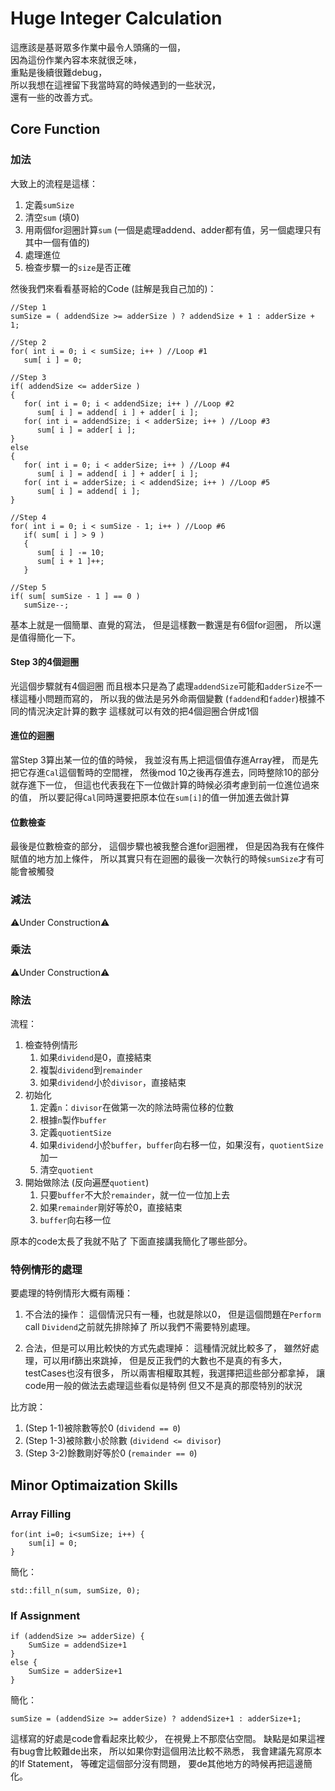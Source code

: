 # Huge Integer Calculation
這應該是基哥眾多作業中最令人頭痛的一個，  
因為這份作業內容本來就很乏味，  
重點是後續很難debug，  
所以我想在這裡留下我當時寫的時候遇到的一些狀況，  
還有一些的改善方式。

## Core Function
### 加法
大致上的流程是這樣：

1. 定義`sumSize`
2. 清空`sum` (填0)
3. 用兩個for迴圈計算`sum` (一個是處理addend、adder都有值，另一個處理只有其中一個有值的)
4. 處理進位
5. 檢查步驟一的`size`是否正確

然後我們來看看基哥給的Code (註解是我自己加的)：

```
//Step 1
sumSize = ( addendSize >= adderSize ) ? addendSize + 1 : adderSize + 1;

//Step 2
for( int i = 0; i < sumSize; i++ ) //Loop #1
   sum[ i ] = 0;

//Step 3
if( addendSize <= adderSize )
{
   for( int i = 0; i < addendSize; i++ ) //Loop #2
      sum[ i ] = addend[ i ] + adder[ i ];
   for( int i = addendSize; i < adderSize; i++ ) //Loop #3
      sum[ i ] = adder[ i ];
}
else
{
   for( int i = 0; i < adderSize; i++ ) //Loop #4
      sum[ i ] = addend[ i ] + adder[ i ];
   for( int i = adderSize; i < addendSize; i++ ) //Loop #5
      sum[ i ] = addend[ i ];
}

//Step 4
for( int i = 0; i < sumSize - 1; i++ ) //Loop #6
   if( sum[ i ] > 9 )
   {
      sum[ i ] -= 10;
      sum[ i + 1 ]++;
   }

//Step 5
if( sum[ sumSize - 1 ] == 0 )
   sumSize--;
```

基本上就是一個簡單、直覺的寫法，
但是這樣數一數還是有6個for迴圈，
所以還是值得簡化一下。

#### Step 3的4個迴圈
光這個步驟就有4個迴圈
而且根本只是為了處理`addendSize`可能和`adderSize`不一樣這種小問題而寫的，
所以我的做法是另外命兩個變數 (`faddend`和`fadder`)根據不同的情況決定計算的數字
這樣就可以有效的把4個迴圈合併成1個

#### 進位的迴圈
當Step 3算出某一位的值的時候，
我並沒有馬上把這個值存進Array裡，
而是先把它存進`Cal`這個暫時的空間裡，
然後mod 10之後再存進去，同時整除10的部分就存進下一位，
但這也代表我在下一位做計算的時候必須考慮到前一位進位過來的值，
所以要記得`Cal`同時還要把原本位在`sum[i]`的值一併加進去做計算

#### 位數檢查
最後是位數檢查的部分，
這個步驟也被我整合進for迴圈裡，
但是因為我有在條件賦值的地方加上條件，
所以其實只有在迴圈的最後一次執行的時候`sumSize`才有可能會被觸發

### 減法
⚠️Under Construction⚠️

### 乘法
⚠️Under Construction⚠️

### 除法
流程：

1. 檢查特例情形
    1. 如果`dividend`是0，直接結束
    2. 複製`dividend`到`remainder`
    3. 如果`dividend`小於`divisor`，直接結束  
2. 初始化
    1. 定義`n`：`divisor`在做第一次的除法時需位移的位數
    2. 根據`n`製作`buffer`
    3. 定義`quotientSize`
    4. 如果`dividend`小於`buffer`，`buffer`向右移一位，如果沒有，`quotientSize`加一
    5. 清空`quotient`
3. 開始做除法 (反向遍歷`quotient`)
    1. 只要`buffer`不大於`remainder`，就一位一位加上去
    2. 如果`remainder`剛好等於0，直接結束
    3. `buffer`向右移一位

原本的code太長了我就不貼了
下面直接講我簡化了哪些部分。

### 特例情形的處理
要處理的特例情形大概有兩種：

1. 不合法的操作：
這個情況只有一種，也就是除以0，
但是這個問題在`Perform` call `Dividend`之前就先排除掉了
所以我們不需要特別處理。

2. 合法，但是可以用比較快的方式先處理掉：
這種情況就比較多了，
雖然好處理，可以用if篩出來跳掉，
但是反正我們的大數也不是真的有多大，
testCases也沒有很多，
所以兩害相權取其輕，我選擇把這些部分都拿掉，
讓code用一般的做法去處理這些看似是特例
但又不是真的那麼特別的狀況

比方說：

1. (Step 1-1)被除數等於0 (`dividend == 0`)
2. (Step 1-3)被除數小於除數 (`dividend <= divisor`)
3. (Step 3-2)餘數剛好等於0 (`remainder == 0`)

## Minor Optimaization Skills
### Array Filling
```
for(int i=0; i<sumSize; i++) {
	sum[i] = 0;
}
```
簡化：

```
std::fill_n(sum, sumSize, 0);
```

### If Assignment
```
if (addendSize >= adderSize) {
    SumSize = addendSize+1
}
else {
    SumSize = adderSize+1
}
```
簡化：

```
sumSize = (addendSize >= adderSize) ? addendSize+1 : adderSize+1;
```
這樣寫的好處是code會看起來比較少，
在視覺上不那麼佔空間。
缺點是如果這裡有bug會比較難de出來，
所以如果你對這個用法比較不熟悉，
我會建議先寫原本的If Statement，
等確定這個部分沒有問題，
要de其他地方的時候再把這邊簡化。